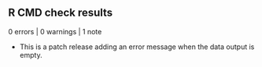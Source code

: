 ## R CMD check results

0 errors | 0 warnings | 1 note

* This is a patch release adding an error message when the data output is empty.
